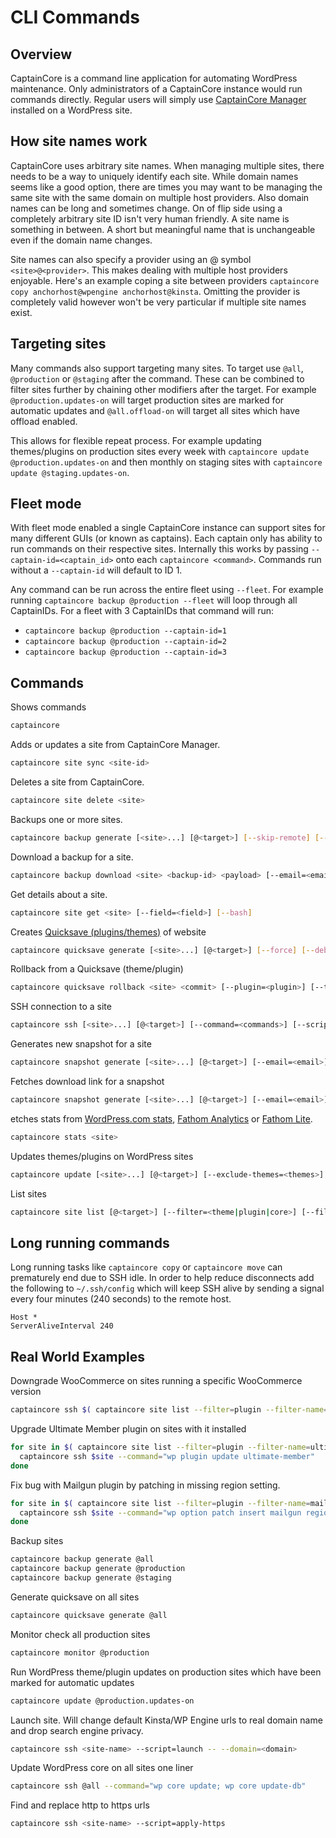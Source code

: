 # CLI Commands

## Overview

CaptainCore is a command line application for automating WordPress maintenance. Only administrators of a CaptainCore instance would run commands directly. Regular users will simply use [CaptainCore Manager](https://github.com/CaptainCore/captaincore-manager) installed on a WordPress site.

## How site names work

CaptainCore uses arbitrary site names. When managing multiple sites, there needs to be a way to uniquely identify each site. While domain names seems like a good option, there are times you may want to be managing the same site with the same domain on multiple host providers. Also domain names can be long and sometimes change. On of flip side using a completely arbitrary site ID isn't very human friendly. A site name is something in between. A short but meaningful name that is unchangeable even if the domain name changes.

Site names can also specify a provider using an @ symbol `<site>@<provider>`. This makes dealing with multiple host providers enjoyable. Here's an example coping a site between providers `captaincore copy anchorhost@wpengine anchorhost@kinsta`. Omitting the provider is completely valid however won't be very particular if multiple site names exist.

## Targeting sites

Many commands also support targeting many sites. To target use `@all`, `@production` or `@staging` after the command. These can be combined to filter sites further by chaining other modifiers after the target. For example `@production.updates-on` will target production sites are marked for automatic updates and `@all.offload-on` will target all sites which have offload enabled. 

This allows for flexible repeat process. For example updating themes/plugins on production sites every week with `captaincore update @production.updates-on` and then monthly on staging sites with `captaincore update @staging.updates-on`.

## Fleet mode

With fleet mode enabled a single CaptainCore instance can support sites for many different GUIs (or known as captains). Each captain only has ability to run commands on their respective sites. Internally this works by passing `--captain-id=<captain_id>` onto each `captaincore <command>`. Commands run without a `--captain-id` will default to ID 1. 

Any command can be run across the entire fleet using `--fleet`. For example running `captaincore backup @production --fleet` will loop through all CaptainIDs. For a fleet with 3 CaptainIDs that command will run:
- `captaincore backup @production --captain-id=1`
- `captaincore backup @production --captain-id=2`
- `captaincore backup @production --captain-id=3`

## Commands

Shows commands

```bash
captaincore
```

Adds or updates a site from CaptainCore Manager.

```bash
captaincore site sync <site-id>
```

Deletes a site from CaptainCore.

```bash
captaincore site delete <site>
```

Backups one or more sites.

```bash
captaincore backup generate [<site>...] [@<target>] [--skip-remote] [--skip-db]
```

Download a backup for a site.

```bash
captaincore backup download <site> <backup-id> <payload> [--email=<email>]
```

Get details about a site.

```bash
captaincore site get <site> [--field=<field>] [--bash]
```

Creates [Quicksave (plugins/themes)](https://anchor.host/introducing-quicksaves-with-rollbacks/) of website

```bash
captaincore quicksave generate [<site>...] [@<target>] [--force] [--debug]
```

Rollback from a Quicksave (theme/plugin)

```bash
captaincore quicksave rollback <site> <commit> [--plugin=<plugin>] [--theme=<theme>] [--file=<file>] [--all]
```

SSH connection to a site

```bash
captaincore ssh [<site>...] [@<target>] [--command=<commands>] [--script=<name|file>] -- [--<script-args>=<value>]
```

Generates new snapshot for a site

```bash
captaincore snapshot generate [<site>...] [@<target>] [--email=<email>] [--notes=<notes>] [--filter=<filter-options>] [--skip-remote] [--delete-after-snapshot]
```

Fetches download link for a snapshot

```bash
captaincore snapshot generate [<site>...] [@<target>] [--email=<email>] [--notes=<notes>] [--filter=<filter-options>] [--skip-remote] [--delete-after-snapshot]
```

etches stats from [WordPress.com stats](https://wordpress.com/support/stats/), [Fathom Analytics](https://usefathom.com/) or [Fathom Lite](https://github.com/usefathom/fathom).

```bash
captaincore stats <site>
```

Updates themes/plugins on WordPress sites

```bash
captaincore update [<site>...] [@<target>] [--exclude-themes=<themes>] [--exclude-plugins=<plugins>] [--<field>=<value>]
```

List sites

```bash
captaincore site list [@<target>] [--filter=<theme|plugin|core>] [--filter-name=<name>] [--filter-version=<version>] [--filter-status=<active|inactive|dropin|must-use>] [--field=<field>]
```

## Long running commands

Long running tasks like `captaincore copy` or `captaincore move` can prematurely end due to SSH idle. In order to help reduce disconnects add the following to  `~/.ssh/config` which will keep SSH alive by sending a signal every four minutes (240 seconds) to the remote host.

```
Host *
ServerAliveInterval 240
```

## Real World Examples

Downgrade WooCommerce on sites running a specific WooCommerce version

```bash
captaincore ssh $( captaincore site list --filter=plugin --filter-name=woocommerce --filter-version=3.3.0 ) --command="wp plugin install woocommerce --version=3.2.6"
```

Upgrade Ultimate Member plugin on sites with it installed

```bash
for site in $( captaincore site list --filter=plugin --filter-name=ultimate-member ); do
  captaincore ssh $site --command="wp plugin update ultimate-member"
done
```

Fix bug with Mailgun plugin by patching in missing region setting.

```bash
for site in $( captaincore site list --filter=plugin --filter-name=mailgun ); do
  captaincore ssh $site --command="wp option patch insert mailgun region us"
done
```

Backup sites

```bash
captaincore backup generate @all
captaincore backup generate @production
captaincore backup generate @staging
```

Generate quicksave on all sites

```bash
captaincore quicksave generate @all
```

Monitor check all production sites

```bash
captaincore monitor @production
```

Run WordPress theme/plugin updates on production sites which have been marked for automatic updates

```bash
captaincore update @production.updates-on
```

Launch site. Will change default Kinsta/WP Engine urls to real domain name and drop search engine privacy.

```bash
captaincore ssh <site-name> --script=launch -- --domain=<domain>
```

Update WordPress core on all sites one liner

```bash
captaincore ssh @all --command="wp core update; wp core update-db"
```

Find and replace http to https urls

```bash
captaincore ssh <site-name> --script=apply-https
```